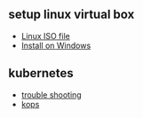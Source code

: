 ## setup linux virtual box
- [Linux ISO file](https://www.linuxlookup.com/linux_iso)
- [Install on Windows](https://blog.csdn.net/bruceRong/article/details/84942225)

## kubernetes
- [trouble shooting](https://github.com/kubernetes/kubernetes/issues)
- [kops](https://kubernetes.io/docs/setup/production-environment/tools/kops/)

